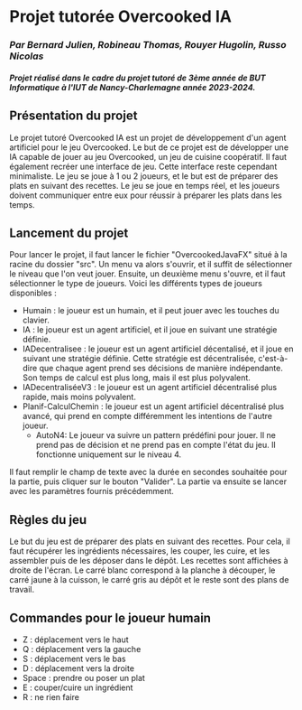 # Projet tutorée Overcooked IA

### _Par Bernard Julien, Robineau Thomas, Rouyer Hugolin, Russo Nicolas_

#### _Projet réalisé dans le cadre du projet tutoré de 3ème année de BUT Informatique à l'IUT de Nancy-Charlemagne année 2023-2024._


## Présentation du projet

Le projet tutoré Overcooked IA est un projet de développement d'un agent artificiel pour le jeu Overcooked.
Le but de ce projet est de développer une IA capable de jouer au jeu Overcooked, un jeu de cuisine coopératif. Il faut également
recréer une interface de jeu. Cette interface reste cependant minimaliste.
Le jeu se joue à 1 ou 2 joueurs, et le but est de préparer des plats en suivant des recettes. Le jeu se joue
en temps réel, et les joueurs doivent communiquer entre eux pour réussir à préparer les plats dans les temps.



## Lancement du projet

Pour lancer le projet, il faut lancer le fichier "OvercookedJavaFX" situé à la racine du dossier "src". Un menu va alors s'ouvrir,
et il suffit de sélectionner le niveau que l'on veut jouer. Ensuite, un deuxième menu s'ouvre, et il faut sélectionner le
type de joueurs. Voici les différents types de joueurs disponibles :
- Humain : le joueur est un humain, et il peut jouer avec les touches du clavier.
- IA : le joueur est un agent artificiel, et il joue en suivant une stratégie définie.
- IADecentralisee : le joueur est un agent artificiel décentalisé, et il joue en suivant une stratégie définie. Cette stratégie est décentralisée, c'est-à-dire que chaque agent prend ses décisions de manière indépendante. Son temps de calcul est plus long, mais il est plus polyvalent.
- IADecentraliséeV3 : le joueur est un agent artificiel décentralisé plus rapide, mais moins polyvalent.
- Planif-CalculChemin : le joueur est un agent artificiel décentralisé plus avancé, qui prend en compte différemment les intentions de l'autre joueur.
  - AutoN4: Le joueur va suivre un pattern prédéfini pour jouer. Il ne prend pas de décision et ne prend pas en compte l'état du jeu. Il fonctionne uniquement sur le niveau 4.

Il faut remplir le champ de texte avec la durée en secondes souhaitée pour la partie, puis cliquer sur le bouton "Valider".
La partie va ensuite se lancer avec les paramètres fournis précédemment.


## Règles du jeu

Le but du jeu est de préparer des plats en suivant des recettes. Pour cela, il faut récupérer les ingrédients nécessaires, les couper, les cuire, et les assembler puis de les déposer dans le dépôt.
Les recettes sont affichées à droite de l'écran. Le carré blanc correspond à la planche à découper, le carré jaune à la cuisson, le carré gris au dépôt et le reste sont des plans de travail.


## Commandes pour le joueur humain

- Z : déplacement vers le haut
- Q : déplacement vers la gauche
- S : déplacement vers le bas
- D : déplacement vers la droite
- Space : prendre ou poser un plat
- E : couper/cuire un ingrédient
- R : ne rien faire
